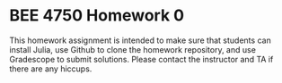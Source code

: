 # BEE 4750 Homework 0

This homework assignment is intended to make sure that students can install Julia, use Github to clone the homework repository, and use Gradescope to submit solutions. Please contact the instructor and TA if there are any hiccups.
